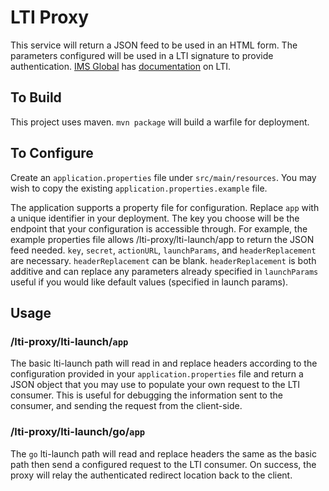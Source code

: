 # LTI Proxy

This service will return a JSON feed to be used in an HTML form.  The parameters
configured will be used in a LTI signature to provide authentication.
[IMS Global](https://www.imsglobal.org/) has
[documentation](https://www.imsglobal.org/activity/learning-tools-interoperability)
on LTI.

## To Build
This project uses maven.  `mvn package` will build a warfile for deployment.

## To Configure
Create an `application.properties` file under `src/main/resources`.
You may wish to copy the existing `application.properties.example` file.

The application supports a property file for configuration.  Replace `app` with
a unique identifier in your deployment.  The key you choose will be the endpoint
that your configuration is accessible through.  For example, the example
properties file allows /lti-proxy/lti-launch/app to return the JSON feed needed.
`key`, `secret`, `actionURL`, `launchParams`, and `headerReplacement`
are necessary.  `headerReplacement` can be blank.  `headerReplacement`
is both additive and can replace any parameters already specified in `launchParams`
useful if you would like default values (specified in launch params).

## Usage
### /lti-proxy/lti-launch/`app`
The basic lti-launch path will read in and replace headers according to the
configuration provided in your `application.properties` file and return
a JSON object that you may use to populate your own request to the LTI consumer.
This is useful for debugging the information sent to the consumer, and sending
the request from the client-side.

### /lti-proxy/lti-launch/go/`app`
The `go` lti-launch path will read and replace headers the same as the basic path
then send a configured request to the LTI consumer. On success, the proxy will
relay the authenticated redirect location back to the client.
